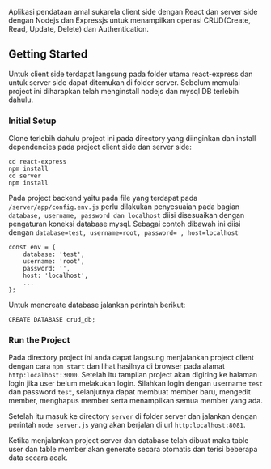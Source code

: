 Aplikasi pendataan amal sukarela client side dengan React dan server side dengan Nodejs dan Expressjs untuk menampilkan operasi CRUD(Create, Read, Update, Delete) dan Authentication.

## Getting Started

Untuk client side terdapat langsung pada folder utama react-express dan untuk server side dapat ditemukan di folder server.
Sebelum memulai project ini diharapkan telah menginstall nodejs dan mysql DB terlebih dahulu.

### Initial Setup

Clone terlebih dahulu project ini pada directory yang diinginkan dan install dependencies pada project client side dan server side:

```
cd react-express
npm install 
cd server
npm install
```

Pada project backend yaitu pada file yang terdapat pada `/server/app/config.env.js` perlu dilakukan penyesuaian pada bagian `database, username, password dan localhost` diisi disesuaikan dengan pengaturan koneksi database mysql. Sebagai contoh dibawah ini diisi dengan `database=test, username=root, password= , host=localhost`

```
const env = {
    database: 'test',
    username: 'root',
    password: '',
    host: 'localhost',
    ...
};
  ```

Untuk mencreate database jalankan perintah berikut:
```
CREATE DATABASE crud_db;
```

### Run the Project

Pada directory project ini anda dapat langsung menjalankan project client dengan cara `npm start` dan lihat hasilnya di browser pada alamat `http:localhost:3000`. Setelah itu tampilan project akan digiring ke halaman login jika user belum melakukan login.
Silahkan login dengan username `test` dan password `test`, selanjutnya dapat membuat member baru, mengedit member, menghapus member serta menampilkan semua member yang ada.

Setelah itu masuk ke directory `server` di folder server dan jalankan dengan perintah `node server.js` yang akan berjalan di url `http:localhost:8081`.

Ketika menjalankan project server dan database telah dibuat maka table user dan table member akan generate secara otomatis dan terisi beberapa data secara acak.